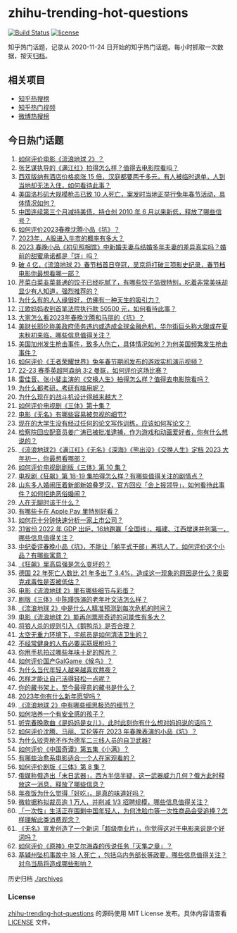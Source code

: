 # zhihu-trending-hot-questions

[![Build Status](https://github.com/justjavac/zhihu-trending-hot-questions/workflows/ci/badge.svg?branch=master)](https://github.com/justjavac/zhihu-trending-hot-questions/actions)
[![license](https://img.shields.io/github/license/justjavac/zhihu-trending-hot-questions)](https://github.com/justjavac/zhihu-trending-hot-questions/blob/master/LICENSE)

知乎热门话题，记录从 2020-11-24
日开始的知乎热门话题。每小时抓取一次数据，按天[归档](./archives)。

## 相关项目

- [知乎热搜榜](https://github.com/justjavac/zhihu-trending-top-search)
- [知乎热门视频](https://github.com/justjavac/zhihu-trending-hot-video)
- [微博热搜榜](https://github.com/justjavac/weibo-trending-hot-search)

## 今日热门话题

<!-- BEGIN -->
<!-- 最后更新时间 Mon Jan 23 2023 07:02:25 GMT+0800 (China Standard Time) -->

1. [如何评价电影《流浪地球 2》？](https://www.zhihu.com/question/578256937)
1. [张艺谋执导的《满江红》拍得怎么样？值得去电影院看吗？](https://www.zhihu.com/question/580020514)
1. [西双版纳有酒店价格疯涨 15 倍，汉庭都要两千多元，有人被临时退单，人到当地却无法入住，如何看待此事？](https://www.zhihu.com/question/579966387)
1. [美国洛杉矶大规模枪击已致 10 人死亡，案发时当地正举行兔年春节活动，具体情况如何？](https://www.zhihu.com/question/580059000)
1. [中国连续第三个月减持美债，持仓创 2010 年 6 月以来新低，释放了哪些信号？](https://www.zhihu.com/question/579519759)
1. [如何评价2023春晚沈腾小品《坑》？](https://www.zhihu.com/question/579930087)
1. [2023年，A股进入牛市的概率有多大？](https://www.zhihu.com/question/577743603)
1. [2023 春晚小品《初见照相馆》中新婚夫妻与结婚多年夫妻的差异真实吗？婚前的甜蜜承诺都是「饼」吗？](https://www.zhihu.com/question/579925067)
1. [破 4 亿，《流浪地球 2》春节档首日夺冠，吴京将打破三项影史纪录，春节档电影你最想看哪一部？](https://www.zhihu.com/question/579959074)
1. [芹菜白菜韭菜普通的饺子已经吃腻了，有哪些饺子馅很特别，吃着非常美味却显少有人知道，强烈推荐的？](https://www.zhihu.com/question/579304713)
1. [为什么有的人人缘很好，仿佛有一种天生的吸引力？](https://www.zhihu.com/question/22940926)
1. [江歌妈妈收到首笔法院执行款 50500 元，如何看待此事？](https://www.zhihu.com/question/579787767)
1. [大家怎么看2023年春晚沈腾和马丽的《坑》？](https://www.zhihu.com/question/579923336)
1. [美财长耶伦称美政府债务违约或造成全球金融危机，华尔街巨头称大限或在夏末秋初来临，哪些信息值得关注？](https://www.zhihu.com/question/580059324)
1. [美国加州发生枪击事件，致多人伤亡，具体情况如何？为何美国频繁发生枪击事件？](https://www.zhihu.com/question/580054354)
1. [如何评价《王者荣耀世界》兔年春节期间发布的游戏实机演示视频？](https://www.zhihu.com/question/579636507)
1. [22-23 赛季英超阿森纳 3:2 曼联，如何评价这场比赛？](https://www.zhihu.com/question/580080211)
1. [雷佳音、张小斐主演的《交换人生》拍得怎么样？值得去电影院看吗？](https://www.zhihu.com/question/576643020)
1. [为什么都考研，考研有啥用呢？](https://www.zhihu.com/question/546768959)
1. [为什么现在的战斗机设计得越来越大？](https://www.zhihu.com/question/579771475)
1. [如何评价电视剧《三体》第十集？](https://www.zhihu.com/question/579662019)
1. [电影《无名》有哪些容易被忽视的细节?](https://www.zhihu.com/question/580039575)
1. [现在的大学生没有经过任何的论文写作训练，应该如何写论文？](https://www.zhihu.com/question/22011864)
1. [检察院回应配音员姜广涛已被批准逮捕，作为游戏和动画爱好者，你有什么想说的？](https://www.zhihu.com/question/579728765)
1. [《流浪地球2》《满江红》《无名》《深海》《熊出没》《交换人生》定档 2023 大年初一，你最想看哪部？](https://www.zhihu.com/question/576459203)
1. [如何评价电视剧剧版《三体》第 10 集？](https://www.zhihu.com/question/579713243)
1. [电视剧《狂飙》第 18-19 集拍得怎么样？有哪些值得关注的剧情点？](https://www.zhihu.com/question/580056129)
1. [山东多人婚闹压着新郎新娘叠罗汉，官方回应「会上报领导」，如何看待此事件？如何拒绝恶俗婚闹？](https://www.zhihu.com/question/579683878)
1. [人在无聊时该干什么？](https://www.zhihu.com/question/53488699)
1. [有哪些卡在 Apple Pay 里特别好看？](https://www.zhihu.com/question/42235377)
1. [如何花十分钟快速分析一家上市公司？](https://www.zhihu.com/question/543193716)
1. [31省份 2022 年 GDP 出炉，16地跑赢「全国线」，福建、江西增速并列第一，哪些信息值得关注？](https://www.zhihu.com/question/579909943)
1. [中纪委评春晚小品《坑》，不能让「躺平式干部」再坑人了，如何评价这个小品？有哪些寓意？](https://www.zhihu.com/question/579946464)
1. [《狂飙》里高启强是怎么变坏的？](https://www.zhihu.com/question/579021290)
1. [德国 22 年死亡人数比 21 年多出了 3.4%，造成这一现象的原因是什么？奥密克戎毒性是否被低估？](https://www.zhihu.com/question/578516316)
1. [电影《流浪地球 2》里有哪些细节与彩蛋？](https://www.zhihu.com/question/580036968)
1. [剧版《三体》中陈瑾饰演的老年叶文洁怎么样？](https://www.zhihu.com/question/578880616)
1. [《流浪地球 2》中是什么人精准预测到每次危机的时间？](https://www.zhihu.com/question/580031530)
1. [电影《流浪地球 2》能再创票房奇迹的可能性有多大？](https://www.zhihu.com/question/577753122)
1. [将狼人杀的规则引入《鹅鸭杀》是否合理？](https://www.zhihu.com/question/578905334)
1. [太空无重力环境下，宇航员是如何清洁卫生的？](https://www.zhihu.com/question/577869026)
1. [不经常健身的人有必要买筋膜枪吗？](https://www.zhihu.com/question/552564106)
1. [你用手机拍过哪些年味十足的照片？](https://www.zhihu.com/question/580044657)
1. [如何评价国产GalGame《候鸟》？](https://www.zhihu.com/question/578262376)
1. [为什么当代年轻人越来越喜欢熬夜？](https://www.zhihu.com/question/338576747)
1. [怎样才能让自己活得轻松一点呢？](https://www.zhihu.com/question/480803314)
1. [你的藏书架上，至今最得意的藏书是什么？](https://www.zhihu.com/question/456543158)
1. [2023年你有什么新年愿望吗？](https://www.zhihu.com/question/580043782)
1. [《流浪地球 2》中有哪些细思极恐的细节？](https://www.zhihu.com/question/579842173)
1. [如何培养一个有安全感的孩子？](https://www.zhihu.com/question/572115143)
1. [听完春晚歌曲《是妈妈是女儿》，此时此刻你有什么想对妈妈说的话吗？](https://www.zhihu.com/question/579931570)
1. [如何评价沈腾、马丽、艾伦等在 2023 年春晚表演的小品《坑》？](https://www.zhihu.com/question/579929925)
1. [为什么驳壳枪不作为德军二三线人员的自卫武器?](https://www.zhihu.com/question/561360382)
1. [如何评价《中国奇谭》第五集《小满》？](https://www.zhihu.com/question/578842314)
1. [有哪些治愈系电影适合一个人在家观看的？](https://www.zhihu.com/question/576377290)
1. [如何评价剧版《三体》第 8 集？](https://www.zhihu.com/question/579254626)
1. [俄媒称俄造出「末日武器」，西方半信半疑，这一武器威力几何？俄方此时释放这一消息，释放了哪些信息？](https://www.zhihu.com/question/579378057)
1. [年夜饭为什么觉得「好吃」，是真的味道好吗？](https://www.zhihu.com/question/579234234)
1. [微软据称拟裁员逾 1 万人，并削减 1/3 招聘规模，哪些信息值得关注？](https://www.zhihu.com/question/579319650)
1. [「一次性」生活正在围剿中国年轻人，为何洗脸巾等一次性商品会受追捧？怎样理解此类消费观念？](https://www.zhihu.com/question/579603503)
1. [《无名》宣发创造了一个新词「超级商业片」，你觉得这对于电影来说是个好词吗？](https://www.zhihu.com/question/577308550)
1. [如何评价《原神》中艾尔海森的传说任务「天隼之章」？](https://www.zhihu.com/question/579341423)
1. [基辅州坠机事故中 18 人死亡 ，包括乌内务部长等政要，哪些信息值得关注？对乌当局将造成哪些影响？](https://www.zhihu.com/question/579419205)

<!-- END -->

历史归档 [./archives](./archives)

### License

[zhihu-trending-hot-questions](https://github.com/justjavac/zhihu-trending-hot-questions)
的源码使用 MIT License 发布。具体内容请查看 [LICENSE](./LICENSE) 文件。
